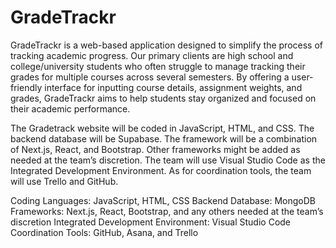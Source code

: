 # GradeTrackr

GradeTrackr is a web-based application designed to simplify the process of tracking academic progress. Our primary clients are high school and college/university students who often struggle to manage tracking their grades for multiple courses across several semesters. By offering a user-friendly interface for inputting course details, assignment weights, and grades, GradeTrackr aims to help students stay organized and focused on their academic performance. 

The Gradetrack website will be coded in JavaScript, HTML, and CSS. The backend database will be Supabase. The framework will be a combination of Next.js, React, and Bootstrap. Other frameworks might be added as needed at the team’s discretion. The team will use Visual Studio Code as the Integrated Development Environment. As for coordination tools, the team will use Trello and GitHub.

Coding Languages: JavaScript, HTML, CSS
Backend Database: MongoDB
Frameworks: Next.js, React, Bootstrap, and any others needed at the team’s discretion 
Integrated Development Environment: Visual Studio Code
Coordination Tools: GitHub, Asana, and Trello
